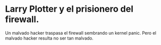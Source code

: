 # Larry Plotter y el prisionero del firewall.

Un malvado hacker traspasa el firewall sembrando un kernel panic.
Pero el malvado hacker resulta no ser tan malvado.
